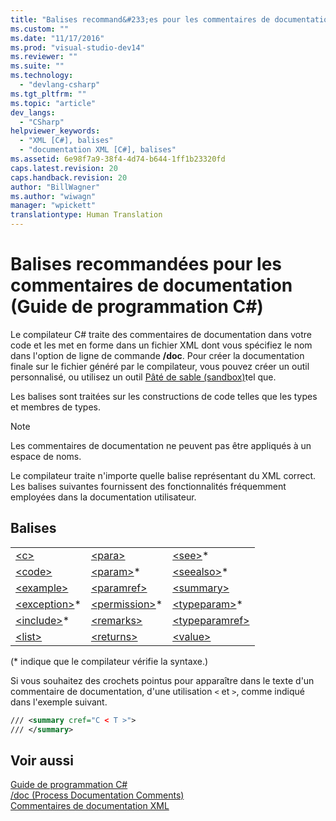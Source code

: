 ```yaml
---
title: "Balises recommand&#233;es pour les commentaires de documentation (Guide de programmation C#) | Microsoft Docs"
ms.custom: ""
ms.date: "11/17/2016"
ms.prod: "visual-studio-dev14"
ms.reviewer: ""
ms.suite: ""
ms.technology: 
  - "devlang-csharp"
ms.tgt_pltfrm: ""
ms.topic: "article"
dev_langs: 
  - "CSharp"
helpviewer_keywords: 
  - "XML [C#], balises"
  - "documentation XML [C#], balises"
ms.assetid: 6e98f7a9-38f4-4d74-b644-1ff1b23320fd
caps.latest.revision: 20
caps.handback.revision: 20
author: "BillWagner"
ms.author: "wiwagn"
manager: "wpickett"
translationtype: Human Translation
---
```

# Balises recommand&#233;es pour les commentaires de documentation (Guide de programmation C#)
Le compilateur C\# traite des commentaires de documentation dans votre code et les met en forme dans un fichier XML dont vous spécifiez le nom dans l'option de ligne de commande **\/doc**.  Pour créer la documentation finale sur le fichier généré par le compilateur, vous pouvez créer un outil personnalisé, ou utilisez un outil [Pâté de sable \(sandbox\)](http://shfb.codeplex.com/)tel que.  
  
 Les balises sont traitées sur les constructions de code telles que les types et membres de types.  
  
> [!NOTE]
>  Les commentaires de documentation ne peuvent pas être appliqués à un espace de noms.  
  
 Le compilateur traite n'importe quelle balise représentant du XML correct.  Les balises suivantes fournissent des fonctionnalités fréquemment employées dans la documentation utilisateur.  
  
## Balises  
  
||||  
|-|-|-|  
|[\<c\>](../../../csharp/programming-guide/xmldoc/code-inline.md)|[\<para\>](../../../csharp/programming-guide/xmldoc/para.md)|[\<see\>](../../../csharp/programming-guide/xmldoc/see.md)\*|  
|[\<code\>](../../../csharp/programming-guide/xmldoc/code.md)|[\<param\>](../../../csharp/programming-guide/xmldoc/param.md)\*|[\<seealso\>](../../../csharp/programming-guide/xmldoc/seealso.md)\*|  
|[\<example\>](../../../csharp/programming-guide/xmldoc/example.md)|[\<paramref\>](../../../csharp/programming-guide/xmldoc/paramref.md)|[\<summary\>](../../../csharp/programming-guide/xmldoc/summary.md)|  
|[\<exception\>](../../../csharp/programming-guide/xmldoc/exception.md)\*|[\<permission\>](../../../csharp/programming-guide/xmldoc/permission.md)\*|[\<typeparam\>](../../../csharp/programming-guide/xmldoc/typeparam.md)\*|  
|[\<include\>](../../../csharp/programming-guide/xmldoc/include.md)\*|[\<remarks\>](../../../csharp/programming-guide/xmldoc/remarks.md)|[\<typeparamref\>](../../../csharp/programming-guide/xmldoc/typeparamref.md)|  
|[\<list\>](../../../csharp/programming-guide/xmldoc/list.md)|[\<returns\>](../../../csharp/programming-guide/xmldoc/returns.md)|[\<value\>](../../../csharp/programming-guide/xmldoc/value.md)|  
  
 \(\* indique que le compilateur vérifie la syntaxe.\)  
  
 Si vous souhaitez des crochets pointus pour apparaître dans le texte d'un commentaire de documentation, d'une utilisation `<` et `>`, comme indiqué dans l'exemple suivant.  
  
```xml  
/// <summary cref="C < T >">  
/// </summary>  
```  
  
## Voir aussi  
 [Guide de programmation C\#](../../../csharp/programming-guide/index.md)   
 [\/doc \(Process Documentation Comments\)](../../../csharp/language-reference/compiler-options/doc-compiler-option.md)   
 [Commentaires de documentation XML](../../../csharp/programming-guide/xmldoc/xml-documentation-comments.md)